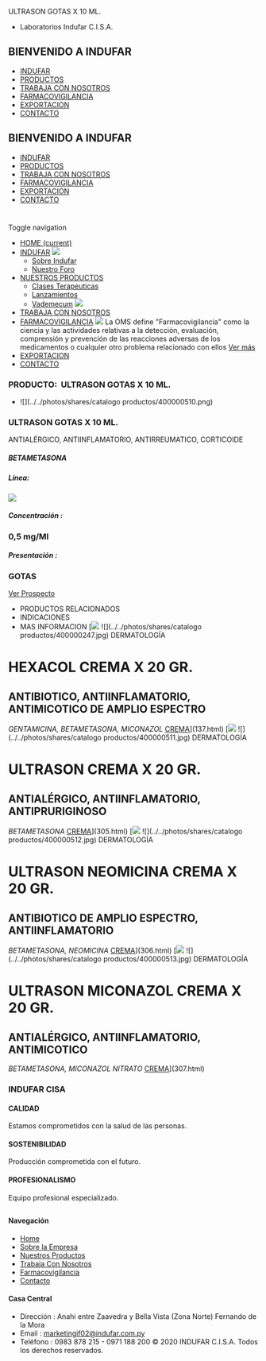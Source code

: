 ULTRASON GOTAS X 10 ML.
- Laboratorios Indufar C.I.S.A.
## BIENVENIDO A INDUFAR
* [INDUFAR](304.html#)
* [PRODUCTOS](304.html#)
* [TRABAJA CON NOSOTROS](304.html#)
* [FARMACOVIGILANCIA](304.html#)
* [EXPORTACION](304.html#)
* [CONTACTO](304.html#)
## BIENVENIDO A INDUFAR
* [INDUFAR](../../index.html)
* [PRODUCTOS](../../productos.html)
* [TRABAJA CON NOSOTROS](../../trabaja_con_nosotros.html)
* [FARMACOVIGILANCIA](../../farmacovigilancia.html)
* [EXPORTACION](../../exportacion.html)
* [CONTACTO](../../contacto.html)
# 
Toggle navigation
* [HOME (current)](../../index.html)
* [INDUFAR](304.html#) 
  [![ ](../../photos/shares/Sistema/Menu/indufar_menul.jpg)](../../institucional.html)
  - [Sobre Indufar](../../institucional.html)
  - [Nuestro Foro](../../blog.html)
* [NUESTROS PRODUCTOS](304.html#) 
  - [Clases Terapeuticas](../clases_terapeuticas.html)
  - [Lanzamientos](../lanzamientos.html)
  - [Vademecum](../../productos.html)
  [![ ](../../photos/shares/Sistema/Menu/productos.png)](../../productos.html)
* [TRABAJA CON NOSOTROS](../../trabaja_con_nosotros.html)
* [FARMACOVIGILANCIA](304.html#) 
  [![ ](../../photos/shares/Sistema/Menu/TUBOS.png)](../../farmacovigilancia.html)
  La OMS define "Farmacovigilancia" como la ciencia y las actividades relativas a la detección, evaluación, comprensión y prevención de las reacciones adversas de los medicamentos o cualquier otro problema relacionado con ellos
  [Ver más](../../farmacovigilancia.html)
* [EXPORTACION](../../exportacion.html)
* [CONTACTO](../../contacto.html)
### PRODUCTO:  ULTRASON GOTAS X 10 ML.
* ![](../../photos/shares/catalogo productos/400000510.png)
### **ULTRASON GOTAS X 10 ML.**
ANTIALÉRGICO, ANTIINFLAMATORIO, ANTIRREUMATICO, CORTICOIDE
##### **BETAMETASONA**
##### **Línea:**
[![](../../photos/shares/Laboratorios/lab_medical.png)](../linea/2.html)
##### **Concentración :**
### 0,5 mg/Ml
##### **Presentación :**
### GOTAS
[Ver Prospecto](https://www.indufar.com.py/files/shares/prospectos/400000510.pdf)
* PRODUCTOS RELACIONADOS
* INDICACIONES
* MAS INFORMACION
[![](../../photos/shares/Laboratorios/lab_indufar.png)
![](../../photos/shares/catalogo productos/400000247.jpg)
DERMATOLOGÍA
# HEXACOL CREMA X 20 GR.
## ANTIBIOTICO, ANTIINFLAMATORIO, ANTIMICOTICO DE AMPLIO ESPECTRO
*GENTAMICINA, BETAMETASONA, MICONAZOL*
[CREMA](304.html#)](137.html)
[![](../../photos/shares/Laboratorios/lab_medical.png)
![](../../photos/shares/catalogo productos/400000511.jpg)
DERMATOLOGÍA
# ULTRASON CREMA X 20 GR.
## ANTIALÉRGICO, ANTIINFLAMATORIO, ANTIPRURIGINOSO
*BETAMETASONA*
[CREMA](304.html#)](305.html)
[![](../../photos/shares/Laboratorios/lab_medical.png)
![](../../photos/shares/catalogo productos/400000512.jpg)
DERMATOLOGÍA
# ULTRASON NEOMICINA CREMA X 20 GR.
## ANTIBIOTICO DE AMPLIO ESPECTRO, ANTIINFLAMATORIO
*BETAMETASONA, NEOMICINA*
[CREMA](304.html#)](306.html)
[![](../../photos/shares/Laboratorios/lab_medical.png)
![](../../photos/shares/catalogo productos/400000513.jpg)
DERMATOLOGÍA
# ULTRASON MICONAZOL CREMA X 20 GR.
## ANTIALÉRGICO, ANTIINFLAMATORIO, ANTIMICOTICO
*BETAMETASONA, MICONAZOL NITRATO*
[CREMA](304.html#)](307.html)
### INDUFAR CISA
#### CALIDAD
Estamos comprometidos con la salud de las personas.
#### SOSTENIBILIDAD
Producción comprometida con el futuro.
#### PROFESIONALISMO
Equipo profesional especializado.
## 
#### Navegación
* [Home](../../index.html)
* [Sobre la Empresa](../../institucional.html)
* [Nuestros Productos](../../productos.html)
* [Trabaja Con Nosotros](../../trabaja_con_nosotros.html)
* [Farmacovigilancia](../../farmacovigilancia.html)
* [Contacto](../../contacto.html)
#### Casa Central
* Dirección : Anahi entre Zaavedra y Bella Vista (Zona Norte) Fernando de la Mora
* Email : [marketingif02@indufar.com.py](mailto:marketingif02@indufar.com.py)
* Teléfono : 0983 878 215 - 0971 188 200
© 2020 INDUFAR C.I.S.A. Todos los derechos reservados.